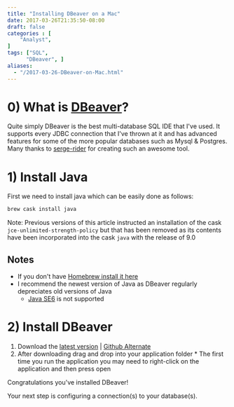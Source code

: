 ```yaml
---
title: "Installing DBeaver on a Mac"
date: 2017-03-26T21:35:50-08:00
draft: false
categories : [
    "Analyst",
]
tags: ["SQL",
      "DBeaver", ]
aliases:
  - "/2017-03-26-DBeaver-on-Mac.html"
---
```


# 0) What is [DBeaver](http://dbeaver.jkiss.org/)?

Quite simply DBeaver is the best multi-database SQL IDE that I've used. It supports every JDBC connection that I've thrown at it and has advanced features for some of the more popular databases such as Mysql & Postgres. Many thanks to [serge-rider](https://github.com/serge-rider) for creating such an awesome tool.

# 1) Install Java

First we need to install java which can be easily done as follows:

```bash
brew cask install java
```

Note: Previous versions of this article instructed an installation of the cask `jce-unlimited-strength-policy` but that has been removed as its contents have been incorporated into the cask `java` with the release of 9.0

## Notes

  * If you don't have [Homebrew install it here](https://brew.sh/)
  * I recommend the newest version of Java as DBeaver regularly depreciates old versions of Java
    * [Java SE6](https://support.apple.com/kb/DL1572?locale=en_US) is not supported

# 2) Install DBeaver

  1. Download the [latest version](http://dbeaver.jkiss.org/download/) | [Github Alternate](https://github.com/serge-rider/dbeaver/releases)
  1. After downloading drag and drop into your application folder
    * The first time you run the application you may need to right-click on the application and then press open

Congratulations you've installed DBeaver!

Your next step is configuring a connection(s) to your database(s).
